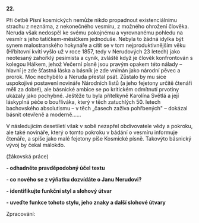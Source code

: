 **22.**

Při četbě Písní kosmických nemůže nikdo propadnout existenciálnímu strachu z neznáma, z nekonečného vesmíru, z možného ohrožení člověka. Neruda však nedospěl ke svému pokojnému a vyrovnanému pohledu na vesmír s jeho tatíčkem-měsíčkem jednoduše. Nebyla to žádná idylka být synem malostranského hokynáře a cítit se v tom nejproduktivnějším věku (Hřbitovní kvítí vyšlo už v roce 1857, tedy v Nerudových 23 letech) jako neotesaný zahořklý pesimista a cynik, zvláště když je člověk konfrontován s kolegou Hálkem, jehož Večerní písně jsou pravým opakem této nálady – hlavní je zde šťastná láska a básník je zde vnímán jako národní pěvec a prorok. Moc nechybělo a Neruda přestal psát. Zůstalo by mu sice uspokojivé postavení novináře Národních listů (a jeho fejetony určitě čtenáři měli za dobré), ale básnické ambice se po kritickém odmítnutí prvotiny ukázaly jako pochybné. Ještěže tu byla přítelkyně Karolína Světlá a její láskyplná péče o bouřliváka, který v těch zatuchlých 50. letech bachovského absolutismu – v těch „časech zaživa pohřbených&quot; – dokázal básnit otevřeně a moderně……

V následujícím desetiletí však v sobě nezapřel obdivovatele vědy a pokroku, ale také novináře, který o tomto pokroku v bádání o vesmíru informuje čtenáře, a spíše jako malé fejetony píše Kosmické písně. Takovýto básnický vývoj by čekal málokdo.

(žákovská práce)

**- odhadněte pravděpodobný účel textu**

**- co nového se z výňatku dozvídáte o Janu Nerudovi?**

**- identifikujte funkční styl a slohový útvar**

**- uveďte funkce tohoto stylu, jeho znaky a další slohové útvary**

Zpracování:

